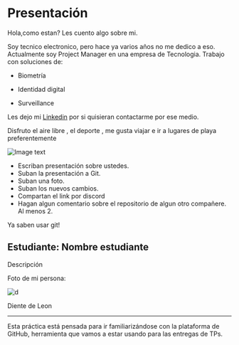 # Presentación

Hola,como estan?
Les cuento algo sobre mi.

Soy tecnico electronico, pero hace ya varios años no me dedico a eso.
Actualmente soy Project Manager en una empresa de Tecnologia.
Trabajo con soluciones de:

* Biometría

* Identidad digital

* Surveillance

Les dejo mi [Linkedin] por si quisieran contactarme por ese medio.

Disfruto el aire libre , el deporte , me gusta viajar e ir a lugares de playa preferentemente

![Image text](https://github.com/pablobrunstein/Images/commit/9eab2393d4356168980ec0c5b5898b1d3287491c#commitcomment-124598282)

[Linkedin]: https://www.linkedin.com/in/pablobrunstein/



- Escriban presentación sobre ustedes.
- Suban la presentación a Git.
- Suban una foto.
- Suban los nuevos cambios.
- Compartan el link por discord
- Hagan algun comentario sobre el repositorio de algun otro compañere. Al menos 2.

Ya saben usar git!


## Estudiante: Nombre estudiante

Descripción

Foto de mi persona:

![d](https://media.istockphoto.com/id/1423183219/es/vector/la-pelusa-de-diente-de-le%C3%B3n-vuela-lejos-del-viento.jpg?s=612x612&w=0&k=20&c=nSMyODf20H4HZxTyGNmsbY1FNsnU0irg0d-4XI94ZsM=)

Diente de Leon

------

Esta práctica está pensada para ir familiarizándose con la plataforma de GitHub, herramienta que vamos a estar usando para las entregas de TPs.

